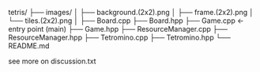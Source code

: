 tetris/
├── images/
│   ├── background.(2x2).png
│   ├── frame.(2x2).png
│   └── tiles.(2x2).png
│
├── Board.cpp
├── Board.hpp
├── Game.cpp       ← entry point (main)
├── Game.hpp
├── ResourceManager.cpp
├── ResourceManager.hpp
├── Tetromino.cpp
├── Tetromino.hpp
└── README.md

see more on discussion.txt
